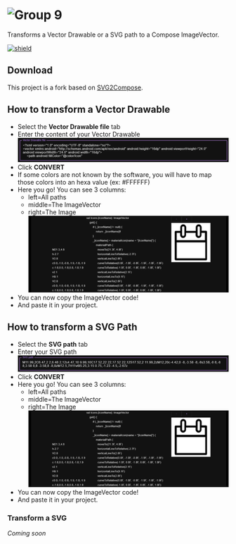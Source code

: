 # ![Group 9](https://user-images.githubusercontent.com/13178261/215382725-6b68fd1b-20c6-46f7-89f8-7bb3d811d739.png)
Transforms a Vector Drawable or a SVG path to a Compose ImageVector.

[![shield](https://img.shields.io/badge/figma-project-red)](https://www.figma.com/community/file/1201356198073143341)

## Download
This project is a fork based on [SVG2Compose](https://github.com/DenisMondon/Svg2Compose/releases).

## How to transform a Vector Drawable

- Select the **Vector Drawable file** tab
- Enter the content of your Vector Drawable
![alt text](https://github.com/DenisMondon/Svg2Compose/blob/master/images/vector_drawable_textfield.png)
- Click **CONVERT**
- If some colors are not known by the software, you will have to map those colors into an hexa value (ex: #FFFFFF)
- Here you go! You can see 3 columns: 
  - left=All paths
  - middle=The ImageVector
  - right=The Image
![alt text](https://github.com/DenisMondon/Svg2Compose/blob/master/images/three_columns.png)
- You can now copy the ImageVector code!
- And paste it in your project.

## How to transform a SVG Path

- Select the **SVG path** tab
- Enter your SVG path
![alt text](https://github.com/DenisMondon/Svg2Compose/blob/master/images/svg_path_textfield.png)
- Click **CONVERT**
- Here you go! You can see 3 columns:
  - left=All paths
  - middle=The ImageVector
  - right=The Image
![alt text](https://github.com/DenisMondon/Svg2Compose/blob/master/images/three_columns.png)
- You can now copy the ImageVector code!
- And paste it in your project.

### Transform a SVG
*Coming soon*
